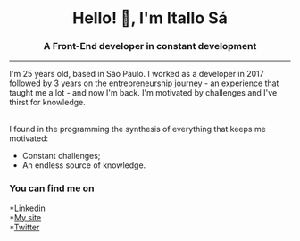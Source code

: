 <h1 align="center">Hello! 👋, I'm Itallo Sá</h1>
<h3 align="center">A Front-End developer in constant development</h3>

---

I'm 25 years old, based in São Paulo. I worked as a developer in 2017 followed by 3 years on the entrepreneurship journey - an experience that taught me a lot - and now I'm back. I'm motivated by challenges and I've thirst for knowledge.<br><br>

I found in the programming the synthesis of everything that keeps me motivated:
  * Constant challenges;
  * An endless source of knowledge.

### You can find me on

*[Linkedin](https://www.linkedin.com/in/itallo-s%C3%A1-vieira-06b86611a/) <br>
*[My site](https://itallosa.dev) <br>
*[Twitter](https://twitter.com/itallosavieira) <br>


<!--
**itallosavieira/itallosavieira** is a ✨ _special_ ✨ repository because its `README.md` (this file) appears on your GitHub profile.

Here are some ideas to get you started:

- 🔭 I’m currently working on ...
- 🌱 I’m currently learning ...
- 👯 I’m looking to collaborate on ...
- 🤔 I’m looking for help with ...
- 💬 Ask me about ...
- 📫 How to reach me: ...
- 😄 Pronouns: ...
- ⚡ Fun fact: ...
-->
